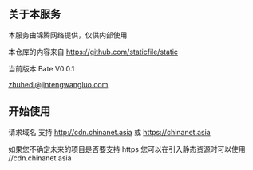 ## 关于本服务

本服务由锦腾网络提供，仅供内部使用

本仓库的内容来自 https://github.com/staticfile/static

当前版本 Bate V0.0.1

zhuhedi@jintengwangluo.com



## 开始使用

请求域名 支持 http://cdn.chinanet.asia 或 https://chinanet.asia

如果您不确定未来的项目是否要支持 https 您可以在引入静态资源时可以使用 //cdn.chinanet.asia 

